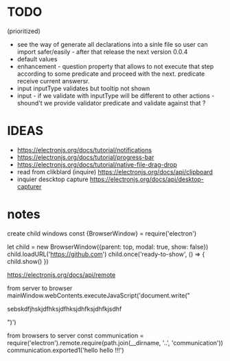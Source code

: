 # TODO 
 
(prioritized)

 * see the way of generate all declarations into a sinle file so user can import safer/easily - after that release the next version 0.0.4
 * default values 
 * enhancement - question property that allows to not execute that step according to some predicate and proceed with the next. predicate receive current answersr. 
 * input inputType validates but tooltip not shown
 * input - if we validate with inputType will be different to other actions - shound't we provide validator predicate and validate against that ? 



# IDEAS

  * https://electronjs.org/docs/tutorial/notifications
  * https://electronjs.org/docs/tutorial/progress-bar
  * https://electronjs.org/docs/tutorial/native-file-drag-drop
  * read from clikblard (inquire) https://electronjs.org/docs/api/clipboard
  * inquier descktop capture https://electronjs.org/docs/api/desktop-capturer



# notes

create child windows
  const {BrowserWindow} = require('electron')
  
  let child = new BrowserWindow({parent: top, modal: true, show: false})
  child.loadURL('https://github.com')
  child.once('ready-to-show', () => {
    child.show()
  })


  https://electronjs.org/docs/api/remote
  
from server to browser
  mainWindow.webContents.executeJavaScript('document.write("<p>sebskdfjhskjdfhksjdfhksjdhfksjdhfkjsdhf</p>")')



from browsers to server
const communication = require('electron').remote.require(path.join(__dirname, '..', 'communication'))
communication.exported1('hello hello !!!')
  